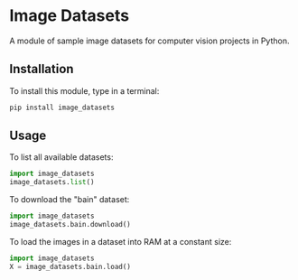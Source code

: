 # Image Datasets

A module of sample image datasets for computer vision projects in Python.

## Installation

To install this module, type in a terminal:

```bash
pip install image_datasets
```

## Usage

To list all available datasets:

```python
import image_datasets
image_datasets.list()
```

To download the "bain" dataset:

```python
import image_datasets
image_datasets.bain.download()
```

To load the images in a dataset into RAM at a constant size:

```python
import image_datasets
X = image_datasets.bain.load()
```